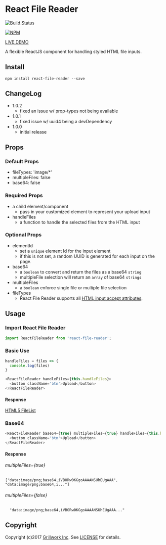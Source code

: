 # React File Reader
[![Build Status](https://travis-ci.org/GrillWork/react-file-reader.png?branch=master)](https://travis-ci.org/GrillWork/react-file-reader)

[![NPM](https://nodei.co/npm/react-file-reader.png?downloads=true&downloadRank=true&stars=true)](https://nodei.co/npm/react-file-reader/)

[LIVE DEMO](http://react-file-reader.herokuapp.com/)

A flexible ReactJS component for handling styled HTML file inputs.

## Install
```
npm install react-file-reader --save
```

## ChangeLog
  - 1.0.2
    - fixed an issue w/ prop-types not being available
  - 1.0.1
    - fixed issue w/ uuid4 being a devDependency
  - 1.0.0
    - initial release

## Props
### Default Props
  - fileTypes: 'image/*'
  - multipleFiles: false
  - base64: false

### Required Props
- a child element/component
  - pass in your customized element to represent your upload input
- handleFiles
  - a function to handle the selected files from the HTML input

### Optional Props
- elementId
  - set a `unique` element Id for the input element
  - if this is not set, a random UUID is generated for each input on the page.
- base64
  - a `boolean` to convert and return the files as a base64 `string`
  - multipleFile selection will return an `array` of base64 `strings`
- multipleFiles
  - a `boolean` enforce single file or multiple file selection
- fileTypes
  - React File Reader supports all [HTML input accept attributes](https://www.w3schools.com/tags/att_input_accept.asp).

## Usage
### Import React File Reader
```javascript
import ReactFileReader from 'react-file-reader';
```

### Basic Use
```javascript
handleFiles = files => {
  console.log(files)
}

<ReactFileReader handleFiles={this.handleFiles}>
  <button className='btn'>Upload</button>
</ReactFileReader>
```

#### Response
[HTML5 FileList](https://developer.mozilla.org/en-US/docs/Web/API/FileList)

### Base64
```javascript
<ReactFileReader base64={true} multipleFiles={true} handleFiles={this.handleFiles}>
  <button className='btn'>Upload</button>
</ReactFileReader>
```

#### Response
###### multipleFiles={true}
```
["data:image/png;base64,iVBORw0KGgoAAAANSUhEUgAAA", "data:image/png;base64,i..."]
```

###### multipleFiles={false}
```
  "data:image/png;base64,iVBORw0KGgoAAAANSUhEUgAAA..."
```

## Copyright
Copyright (c)2017 [Grillwork Inc](http://grillwork.io). See [LICENSE](https://github.com/GrillWork/react-file-reader/blob/master/LICENSE) for details.
